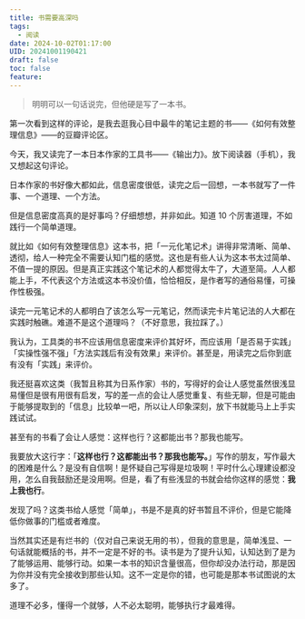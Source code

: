 ```yaml
---
title: 书需要高深吗
tags:
  - 阅读
date: 2024-10-02T01:17:00
UID: 20241001190421
draft: false
toc: false
feature:
---
```



>明明可以一句话说完，但他硬是写了一本书。

第一次看到这样的评论，是我去逛我心目中最牛的笔记主题的书——《如何有效整理信息》——的豆瓣评论区。

今天，我又读完了一本日本作家的工具书——《输出力》。放下阅读器（手机），我又想起这句评论。

日本作家的书好像大都如此，信息密度很低，读完之后一回想，一本书就写了一件事、一个道理、一个方法。

但是信息密度高真的是好事吗？仔细想想，并非如此。知道 10 个厉害道理，不如践行一个简单道理。

<!--more-->

就比如《如何有效整理信息》这本书，把「一元化笔记术」讲得非常清晰、简单、透彻，给人一种完全不需要认知门槛的感觉。这也是有些人认为这本书太过简单、不值一提的原因。但是真正实践这个笔记术的人都觉得太牛了，大道至简。人人都能上手，不代表这个方法或这本书没价值，恰恰相反，是作者写的通俗易懂，可操作性极强。

读完一元笔记术的人都明白了该怎么写一元笔记，然而读完卡片笔记法的人大都在实践时触礁。难道不是这个道理吗？（不好意思，我拉踩了。）

我认为，工具类的书不应该用信息密度来评价其好坏，而应该用「是否易于实践」「实操性强不强」「方法实践后有没有效果」来评价。甚至是，用读完之后你到底有没有「实践」来评价。

我还挺喜欢这类（我暂且称其为日系作家）书的，写得好的会让人感觉虽然很浅显易懂但是很有用很有启发，写的差一点的会让人感觉重复、有些无聊，但是可能由于能够提取到的「信息」比较单一吧，所以让人印象深刻，放下书就能马上上手实践试试。

甚至有的书看了会让人感觉：这样也行？这都能出书？那我也能写。

我要放大这行字：「**这样也行？这都能出书？那我也能写。**」写作的朋友，写作最大的困难是什么？是没有自信啊！是怀疑自己写得是垃圾啊！平时什么心理建设都没用，怎么自我鼓励还是没用啊。但是，看了有些浅显的书就会给你这样的感觉：**我上我也行**。

发现了吗？这类书给人感觉「简单」，书是不是真的好书暂且不评价，但是它能降低你做事的门槛或者难度。

当然其实还是有烂书的（仅对自己来说无用的书），但我的意思是，简单浅显、一句话就能概括的书，并不一定是不好的书。读书是为了提升认知，认知达到了是为了能够运用、能够行动。如果一本书的知识含量很高，但你却没办法行动，那是因为你并没有完全接收到那些认知。这不一定是你的错，也可能是那本书试图说的太多了。

道理不必多，懂得一个就够，人不必太聪明，能够执行才最难得。